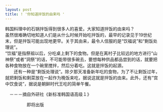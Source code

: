 ```yaml
---
layout: post
title: ! '你知道拌饭的由来吗 '
---
```


<p>韩国料理中的石锅拌饭得到很多人的喜爱。大家知道拌饭的由来吗？<br />    虽然很难确切地知道人们是从什么时候开始吃拌饭的，最早的记录见于19世纪末，但是拌饭可能出现地更早。关于其由来，最令人信服的是“饮福说”和“剩饭处理说”。<br />   “饮福”是指祭祖以后，分吃桌上剩下的食物。但是在离村子比较远的地方进行“山神祭”或者“洞祭”的话，不可能带很多碗去，要想每种供品都品尝到的话，就要把各种食物放在一个碗里搅拌，然后分着吃。这就是拌饭的起源。<br />　　还有一种是“剩饭处理说”。除夕那天准备新年吃的食物，为了不让剩饭过年，就把剩饭和剩菜放在一起作为晚饭来吃，据说这就是拌饭的由来。此外，还有“宫中饮食说”，据说是朝鲜时代王吃的简单午餐。</p>



<p>　－－－摘自外研社《新标准韩国语高级１》</p>



<p>　　　　　即将出版</p>

